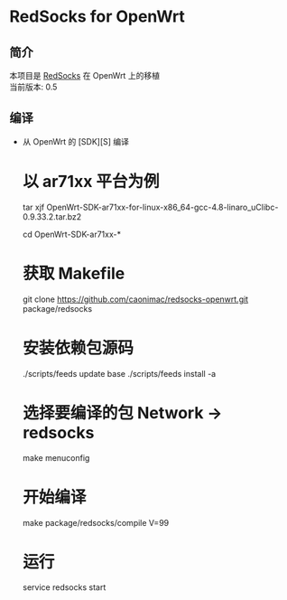 RedSocks for OpenWrt
===

简介
---

 <p>本项目是 <a href="https://github.com/darkk/redsocks">RedSocks</a> 在 OpenWrt 上的移植<br>  
 当前版本: 0.5
  

编译
---

 - 从 OpenWrt 的 [SDK][S] 编译  
  
   # 以 ar71xx 平台为例
   tar xjf OpenWrt-SDK-ar71xx-for-linux-x86_64-gcc-4.8-linaro_uClibc-0.9.33.2.tar.bz2
   
   cd OpenWrt-SDK-ar71xx-*
   
   # 获取 Makefile
   git clone https://github.com/caonimac/redsocks-openwrt.git package/redsocks
   
   # 安装依赖包源码
   ./scripts/feeds update base
   ./scripts/feeds install -a
   
   # 选择要编译的包 Network -> redsocks
   make menuconfig
   
   # 开始编译
   make package/redsocks/compile V=99
   
   # 运行
   service redsocks start
